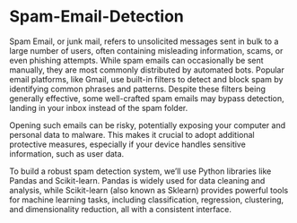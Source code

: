 # Spam-Email-Detection

Spam Email, or junk mail, refers to unsolicited messages sent in bulk to a large number of users, often containing misleading information, scams, or even phishing attempts. While spam emails can occasionally be sent manually, they are most commonly distributed by automated bots. Popular email platforms, like Gmail, use built-in filters to detect and block spam by identifying common phrases and patterns. Despite these filters being generally effective, some well-crafted spam emails may bypass detection, landing in your inbox instead of the spam folder.

Opening such emails can be risky, potentially exposing your computer and personal data to malware. This makes it crucial to adopt additional protective measures, especially if your device handles sensitive information, such as user data.

To build a robust spam detection system, we’ll use Python libraries like Pandas and Scikit-learn. Pandas is widely used for data cleaning and analysis, while Scikit-learn (also known as Sklearn) provides powerful tools for machine learning tasks, including classification, regression, clustering, and dimensionality reduction, all with a consistent interface.


